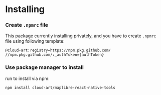 # Installing

### Create `.npmrc` file

This package currently installing privately, and you have to create `.npmrc` file using following template:
```
@cloud-art:registry=https://npm.pkg.github.com/
//npm.pkg.github.com/:_authToken={authToken}
```

### Use package manager to install

run to install via npm:
```
npm install cloud-art/maplibre-react-native-tools
```
